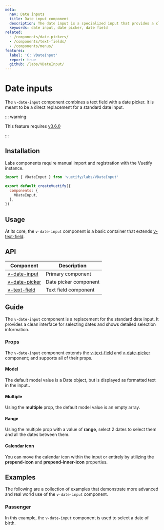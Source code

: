 ```yaml
---
meta:
  nav: Date inputs
  title: Date input component
  description: The date input is a specialized input that provides a clean interface for selecting dates, showing detailed selection information.
  keywords: date input, date picker, date field
related:
  - /components/date-pickers/
  - /components/text-fields/
  - /components/menus/
features:
  label: 'C: VDateInput'
  report: true
  github: /labs/VDateInput/
---
```


# Date inputs

The `v-date-input` component combines a text field with a date picker. It is meant to be a direct replacement for a standard date input.

<PageFeatures />

::: warning

This feature requires [v3.6.0](/getting-started/release-notes/?version=v3.6.0)

:::

## Installation

Labs components require manual import and registration with the Vuetify instance.

```js { resource="src/plugins/vuetify.js" }
import { VDateInput } from 'vuetify/labs/VDateInput'

export default createVuetify({
  components: {
    VDateInput,
  },
})
```

## Usage

At its core, the `v-date-input` component is a basic container that extends [v-text-field](/components/text-fields).

<ExamplesUsage name="v-date-input" />

<PromotedEntry />

## API

| Component | Description |
| - | - |
| [v-date-input](/api/v-date-input/) | Primary component |
| [v-date-picker](/api/v-date-picker/) | Date picker component |
| [v-text-field](/api/v-text-field/) | Text field component |

<ApiInline hide-links />

## Guide

The `v-date-input` component is a replacement for the standard date input. It provides a clean interface for selecting dates and shows detailed selection information.

### Props

The `v-date-input` component extends the [v-text-field](/components/text-fields/) and [v-date-picker](/components/date-pickers/) component; and supports all of their props.

#### Model

The default model value is a Date object, but is displayed as formatted text in the input..

<ExamplesExample file="v-date-input/prop-model" />

#### Multiple

Using the **multiple** prop, the default model value is an empty array.

<ExamplesExample file="v-date-input/prop-multiple" />

#### Range

Using the multiple prop with a value of **range**, select 2 dates to select them and all the dates between them.

<ExamplesExample file="v-date-input/prop-multiple-range" />

#### Calendar icon

You can move the calendar icon within the input or entirely by utilizing the **prepend-icon** and **prepend-inner-icon** properties.

<ExamplesExample file="v-date-input/prop-prepend-icon" />

## Examples

The following are a collection of examples that demonstrate more advanced and real world use of the `v-date-input` component.

### Passenger

In this example, the `v-date-input` component is used to select a date of birth.

<ExamplesExample file="v-date-input/misc-passenger" />
